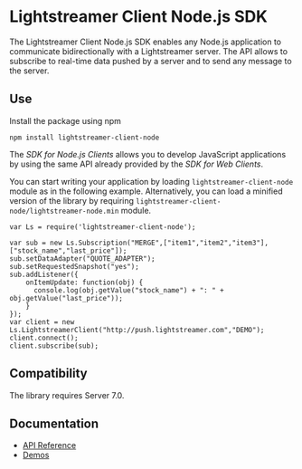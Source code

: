 # Lightstreamer Client Node.js SDK #

The Lightstreamer Client Node.js SDK enables any Node.js application to communicate bidirectionally with a Lightstreamer server. The API allows to subscribe to real-time data pushed by a server and to send any message to the server.

## Use ##
Install the package using npm

```
npm install lightstreamer-client-node
```

The *SDK for Node.js Clients* allows you to develop JavaScript applications
by using the same API already provided by the *SDK for Web Clients*.

You can start writing your application by loading `lightstreamer-client-node` module as
in the following example. Alternatively, you can load a minified version of the library by requiring `lightstreamer-client-node/lightstreamer-node.min` module.

```
var Ls = require('lightstreamer-client-node');

var sub = new Ls.Subscription("MERGE",["item1","item2","item3"],["stock_name","last_price"]);
sub.setDataAdapter("QUOTE_ADAPTER");
sub.setRequestedSnapshot("yes");
sub.addListener({
    onItemUpdate: function(obj) {
      console.log(obj.getValue("stock_name") + ": " + obj.getValue("last_price"));
    }
});
var client = new Ls.LightstreamerClient("http://push.lightstreamer.com","DEMO");  
client.connect();
client.subscribe(sub);
```

## Compatibility ##

The library requires Server 7.0.

## Documentation ##

- [API Reference](https://lightstreamer.com/api/ls-nodejs-client/8.0.4)
- [Demos](https://demos.lightstreamer.com)

